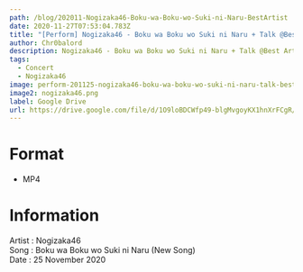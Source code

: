 ```yaml
---
path: /blog/202011-Nogizaka46-Boku-wa-Boku-wo-Suki-ni-Naru-BestArtist
date: 2020-11-27T07:53:04.783Z
title: "[Perform] Nogizaka46 - Boku wa Boku wo Suki ni Naru + Talk @Best Artist 2020"
author: Chr0balord
description: Nogizaka46 - Boku wa Boku wo Suki ni Naru + Talk @Best Artist 2020
tags:
  - Concert
  - Nogizaka46
image: perform-201125-nogizaka46-boku-wa-boku-wo-suki-ni-naru-talk-best-artist-2020.mp4_thumbs.jpg
image2: nogizaka46.png
label: Google Drive
url: https://drive.google.com/file/d/1O9loBDCWfp49-blgMvgoyKX1hnXrFCgR/view?usp=sharing
---
```

# Format

* MP4

# Information

Artist : Nogizaka46 <br>
Song : Boku wa Boku wo Suki ni Naru (New Song) <br>
Date : 25 November 2020